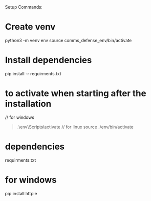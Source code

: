 Setup Commands:

# Create venv
python3 -m venv env
source comms_defense_env/bin/activate

# Install dependencies
pip install -r requirments.txt


# to activate when starting after the installation 
// for windows
> .\env\Scripts\activate
// for linux
> source ./env/bin/activate



# dependencies 

requirments.txt


# for windows 

pip install httpie

